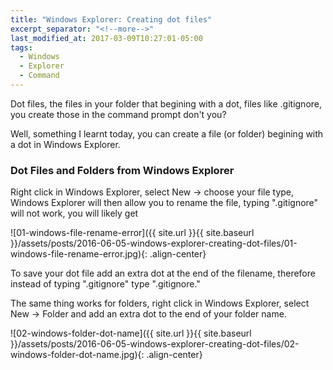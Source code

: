 ```yaml
---
title: "Windows Explorer: Creating dot files"
excerpt_separator: "<!--more-->"
last_modified_at: 2017-03-09T10:27:01-05:00
tags: 
  - Windows
  - Explorer
  - Command
---
```


Dot files, the files in your folder that begining with a dot, files like .gitignore, you create those in the command prompt don't you?

<!--more--> 

Well, something I learnt today, you can create a file (or folder) begining with a dot in Windows Explorer.

### Dot Files and Folders from Windows Explorer
Right click in Windows Explorer, select New -> choose your file type, Windows Explorer will then allow you to rename the file, typing ".gitignore" will not work, you will likely get

![01-windows-file-rename-error]({{ site.url }}{{ site.baseurl }}/assets/posts/2016-06-05-windows-explorer-creating-dot-files/01-windows-file-rename-error.jpg){: .align-center}

To save your dot file add an extra dot at the end of the filename, therefore instead of typing ".gitignore" type ".gitignore."

The same thing works for folders, right click in Windows Explorer, select New -> Folder and add an extra dot to the end of your folder name.

![02-windows-folder-dot-name]({{ site.url }}{{ site.baseurl }}/assets/posts/2016-06-05-windows-explorer-creating-dot-files/02-windows-folder-dot-name.jpg){: .align-center}
